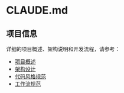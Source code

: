 # CLAUDE.md

## 项目信息

详细的项目概述、架构说明和开发流程，请参考：

- [项目概述](docs/claude/project.md)
- [架构设计](docs/claude/architecture.md)
- [代码风格规范](docs/claude/code-style.md)
- [工作流规范](docs/claude/workflow.md)

